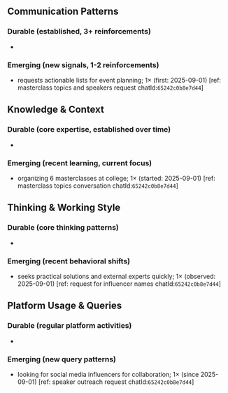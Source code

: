 ## Communication Patterns
### Durable (established, 3+ reinforcements)
- 

### Emerging (new signals, 1-2 reinforcements)
- requests actionable lists for event planning; 1× (first: 2025-09-01) [ref: masterclass topics and speakers request chatId:`65242c0b8e7d44`]

## Knowledge & Context
### Durable (core expertise, established over time)
- 

### Emerging (recent learning, current focus)
- organizing 6 masterclasses at college; 1× (started: 2025-09-01) [ref: masterclass topics conversation chatId:`65242c0b8e7d44`]

## Thinking & Working Style
### Durable (core thinking patterns)
- 

### Emerging (recent behavioral shifts)
- seeks practical solutions and external experts quickly; 1× (observed: 2025-09-01) [ref: request for influencer names chatId:`65242c0b8e7d44`]

## Platform Usage & Queries
### Durable (regular platform activities)
- 

### Emerging (new query patterns)
- looking for social media influencers for collaboration; 1× (since 2025-09-01) [ref: speaker outreach request chatId:`65242c0b8e7d44`]